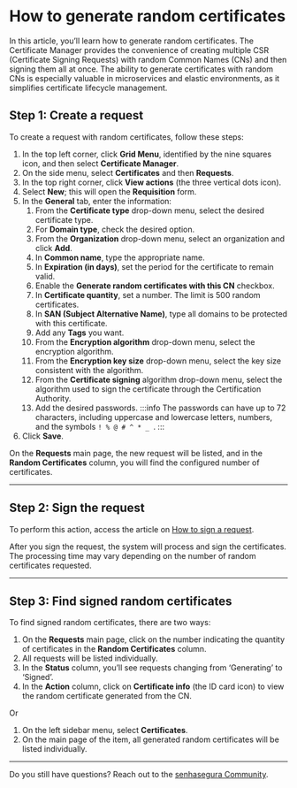 # How to generate random certificates

In this article, you’ll learn how to generate random certificates. The Certificate Manager provides the convenience of creating multiple CSR (Certificate Signing Requests) with random Common Names (CNs) and then signing them all at once. The ability to generate certificates with random CNs is especially valuable in microservices and elastic environments, as it simplifies certificate lifecycle management.

## Step 1: Create a request
To create a request with random certificates, follow these steps:

1. In the top left corner, click **Grid Menu**, identified by the nine squares icon, and then select **Certificate Manager**.
2. On the side menu, select **Certificates** and then **Requests**.
3. In the top right corner, click **View actions** (the three vertical dots icon).
4. Select **New**; this will open the **Requisition** form.
5. In the **General** tab, enter the information:
    1. From the **Certificate type** drop-down menu, select the desired certificate type.
    2. For **Domain type**, check the desired option.
    3. From the **Organization** drop-down menu, select an organization and click **Add**.
    4. In **Common name**, type the appropriate name.
    5. In **Expiration (in days)**, set the period for the certificate to remain valid.
    6. Enable the **Generate random certificates with this CN** checkbox.
    7. In **Certificate quantity**, set a number. The limit is 500 random certificates.
    8. In **SAN (Subject Alternative Name)**, type all domains to be protected with this certificate.
    9. Add any **Tags** you want.
    10. From the **Encryption algorithm** drop-down menu, select the encryption algorithm.
    11. From the **Encryption key size** drop-down menu, select the key size consistent with the algorithm.
    12. From the **Certificate signing** algorithm drop-down menu, select the algorithm used to sign the certificate through the Certification Authority.
    13. Add the desired passwords.
 :::info
The passwords can have up to 72 characters, including uppercase and lowercase letters, numbers, and the symbols `! % @ # ^ * _ `.
:::
9. Click **Save**.

On the **Requests** main page, the new request will be listed, and in the **Random Certificates** column, you will  find the configured number of certificates.
* * *
## Step 2: Sign the request
To perform this action, access the article on [How to sign a request](/v3-32/docs/certificates-flow-how-to-sign-request).

After you sign the request, the system will process and sign the certificates. The processing time may vary depending on the number of random certificates requested.

* * *

## Step 3: Find signed random certificates
To find signed random certificates, there are two ways:

1. On the **Requests** main page, click on the number indicating the quantity of certificates in the **Random Certificates** column. 
2. All requests will be listed individually. 
3. In the **Status** column, you’ll see requests changing from ‘Generating’ to ‘Signed’. 
4. In the **Action** column, click on **Certificate info** (the ID card icon) to view the random certificate generated from the CN. 

Or

1. On the left sidebar menu, select **Certificates**.
2. On the main page of the item, all generated random certificates will be listed individually.

* * *
Do you still have questions? Reach out to the [senhasegura Community](https://community.senhasegura.io/).